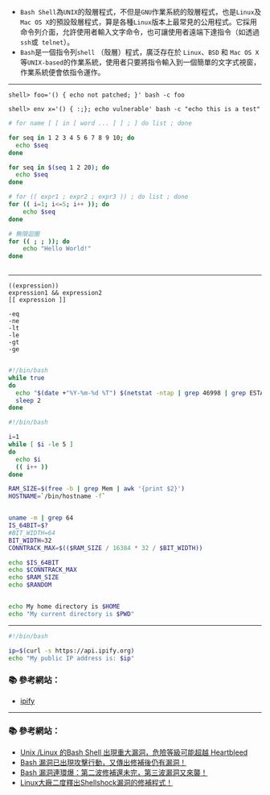 - `Bash Shell`為`UNIX`的殼層程式，不但是`GNU`作業系統的殼層程式，也是`Linux`及`Mac OS X`的預設殼層程式，算是各種`Linux`版本上最常見的公用程式。它採用命令列介面，允許使用者輸入文字命令，也可讓使用者遠端下達指令（如透過`ssh`或` telnet`）。
- `Bash`是一個指令列`shell` （殼層）程式，廣泛存在於 `Linux`、`BSD` 和 `Mac OS X` 等`UNIX-based`的作業系統，使用者只要將指令輸入到一個簡單的文字式視窗，作業系統便會依指令運作。

---
```console
shell> foo='() { echo not patched; }' bash -c foo
```

```console
shell> env x='() { :;}; echo vulnerable' bash -c "echo this is a test"
```

```sh
# for name [ [ in [ word ... ] ] ; ] do list ; done

for seq in 1 2 3 4 5 6 7 8 9 10; do
  echo $seq
done

for seq in $(seq 1 2 20); do
  echo $seq
done

# for (( expr1 ; expr2 ; expr3 )) ; do list ; done
for (( i=1; i<=5; i++ )); do
    echo $seq
done

# 無限迴圈
for (( ; ; )); do
    echo "Hello World!"
done
 
```
---

```
((expression))
expression1 && expression2
[[ expression ]]

-eq
-ne
-lt
-le
-gt
-ge
  
```

```sh
#!/bin/bash
while true
do
  echo "$(date +"%Y-%m-%d %T") $(netstat -ntap | grep 46998 | grep ESTABLISHED | wc -l)" | tee -a LogFile
  sleep 2
done
```

```sh
#!/bin/bash

i=1
while [ $i -le 5 ]
do
  echo $i
  (( i++ ))
done
```


```sh
RAM_SIZE=$(free -b | grep Mem | awk '{print $2}')
HOSTNAME=`/bin/hostname -f`


uname -m | grep 64
IS_64BIT=$?
#BIT_WIDTH=64
BIT_WIDTH=32
CONNTRACK_MAX=$(($RAM_SIZE / 16384 * 32 / $BIT_WIDTH))

echo $IS_64BIT
echo $CONNTRACK_MAX
echo $RAM_SIZE
echo $RANDOM


echo My home directory is $HOME
echo "My current directory is $PWD"
```

---
```sh
#!/bin/bash

ip=$(curl -s https://api.ipify.org)
echo "My public IP address is: $ip"
```

### :books: 參考網站：
- [ipify](https://www.ipify.org/)

---

### :books: 參考網站：
- [Unix /Linux 的Bash Shell 出現重大漏洞，危險等級可能超越 Heartbleed](http://www.ithome.com.tw/news/91107)
- [Bash 漏洞已出現攻擊行動，又傳出修補後仍有漏洞！](http://www.ithome.com.tw/news/91148)
- [Bash 漏洞連環爆：第二波修補還未完，第三波漏洞又來襲！](http://www.ithome.com.tw/news/91233)
- [Linux大廠二度釋出Shellshock漏洞的修補程式！](http://www.ithome.com.tw/news/91180)